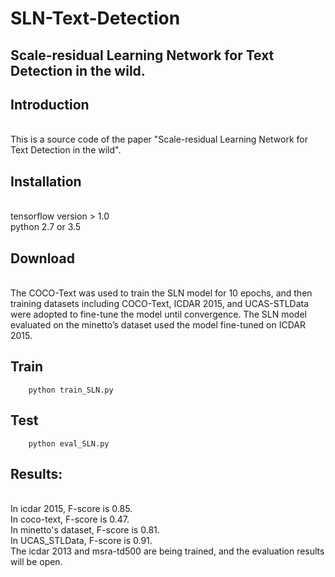 # SLN-Text-Detection

## Scale-residual Learning Network for Text Detection in the wild.


## Introduction

<br>
This is a source code of the paper "Scale-residual Learning Network for Text Detection in the wild".
<br>

## Installation
<br>
    tensorflow version > 1.0
<br>
    python 2.7 or 3.5 
<br>

## Download

<br>
    The COCO-Text was used to train the SLN model for 10 epochs, and then training datasets including COCO-Text, ICDAR 2015, and UCAS-STLData were adopted to fine-tune the model until convergence. The SLN model evaluated on the minetto’s dataset used the model fine-tuned on ICDAR 2015.
<br>

## Train
        python train_SLN.py


## Test
        python eval_SLN.py 

## Results:
<br>
    In icdar 2015, F-score is 0.85. 
<br>
    In coco-text, F-score is 0.47.
<br>
    In minetto's dataset, F-score is 0.81.
<br>
    In UCAS_STLData, F-score is 0.91.
<br>
    The icdar 2013 and msra-td500 are being trained, and the evaluation results will be open.
    
    


